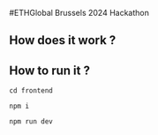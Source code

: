 #ETHGlobal Brussels 2024 Hackathon 

## How does it work ?

## How to run it ? 

`cd frontend`

`npm i`

`npm run dev`

